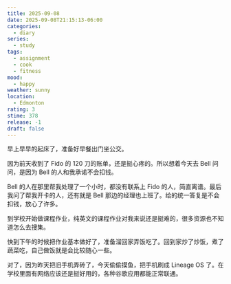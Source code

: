 ```yaml
---
title: 2025-09-08
date: 2025-09-08T21:15:13-06:00
categories:
  - diary
series:
  - study
tags:
  - assignment
  - cook
  - fitness
mood:
  - happy
weather: sunny
location:
  - Edmonton
rating: 3
stime: 378
release: -1
draft: false
---
```

早上早早的起床了，准备好早餐出门坐公交。

因为前天收到了 Fido 的 120 刀的账单，还是挺心疼的。所以想着今天去 Bell 问问，是因为 Bell 的人和我承诺不会扣钱。

Bell 的人在那里帮我处理了一个小时，都没有联系上 Fido 的人，简直离谱。最后我问了帮我开卡的人，还有就是 Bell 那边的经理也上班了。给的统一答复是不会扣钱，放心了许多。

到学校开始做课程作业，纯英文的课程作业对我来说还是挺难的，很多资源也不知道怎么去搜集。

快到下午的时候把作业基本做好了，准备溜回家弄饭吃了。回到家炒了炒饭，煮了蔬菜吃，自己做饭就是会比较随心一些。

对了，因为昨天把旧手机弄砖了，今天偷偷摸鱼，把手机刷成 Lineage OS 了。在学校里面有网络应该还是挺好用的，各种谷歌应用都能正常联通。
